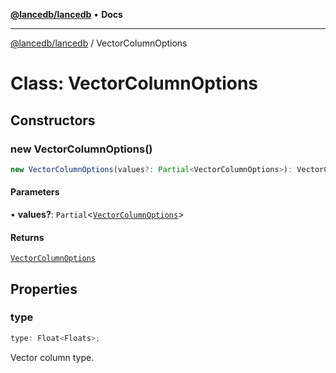 [**@lancedb/lancedb**](../README.md) • **Docs**

***

[@lancedb/lancedb](../README.md) / VectorColumnOptions

# Class: VectorColumnOptions

## Constructors

### new VectorColumnOptions()

```ts
new VectorColumnOptions(values?: Partial<VectorColumnOptions>): VectorColumnOptions
```

#### Parameters

• **values?**: `Partial`&lt;[`VectorColumnOptions`](VectorColumnOptions.md)&gt;

#### Returns

[`VectorColumnOptions`](VectorColumnOptions.md)

## Properties

### type

```ts
type: Float<Floats>;
```

Vector column type.
